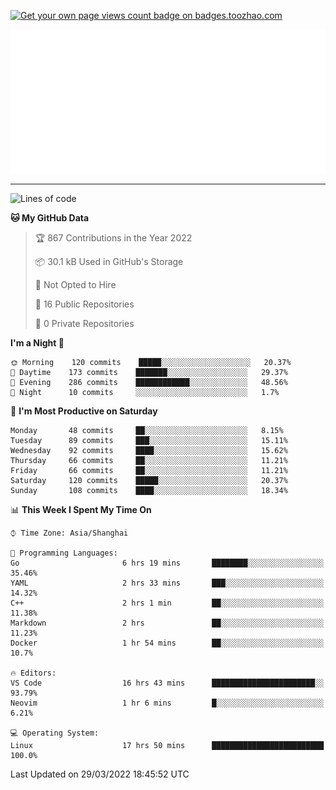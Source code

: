 <p align="left">  
<a href="https://badges.toozhao.com/stats/01FQP76TP6ZBNKKYXKKWX9BGJ8"><img src="https://badges.toozhao.com/badges/01FQP76TP6ZBNKKYXKKWX9BGJ8/blue.svg" alt="Get your own page views count badge on badges.toozhao.com" /></a>
</p>

<p align="right">
<a href="#!"><img src="./calendar.svg" ></a>
</p>

---

<!--START_SECTION:waka-->
![Lines of code](https://img.shields.io/badge/From%20Hello%20World%20I%27ve%20Written-38%20Thousand%20lines%20of%20code-blue)

**🐱 My GitHub Data** 

> 🏆 867 Contributions in the Year 2022
 > 
> 📦 30.1 kB Used in GitHub's Storage 
 > 
> 🚫 Not Opted to Hire
 > 
> 📜 16 Public Repositories 
 > 
> 🔑 0 Private Repositories  
 > 
**I'm a Night 🦉** 

```text
🌞 Morning    120 commits    █████░░░░░░░░░░░░░░░░░░░░   20.37% 
🌆 Daytime    173 commits    ███████░░░░░░░░░░░░░░░░░░   29.37% 
🌃 Evening    286 commits    ████████████░░░░░░░░░░░░░   48.56% 
🌙 Night      10 commits     ░░░░░░░░░░░░░░░░░░░░░░░░░   1.7%

```
📅 **I'm Most Productive on Saturday** 

```text
Monday       48 commits     ██░░░░░░░░░░░░░░░░░░░░░░░   8.15% 
Tuesday      89 commits     ███░░░░░░░░░░░░░░░░░░░░░░   15.11% 
Wednesday    92 commits     ████░░░░░░░░░░░░░░░░░░░░░   15.62% 
Thursday     66 commits     ██░░░░░░░░░░░░░░░░░░░░░░░   11.21% 
Friday       66 commits     ██░░░░░░░░░░░░░░░░░░░░░░░   11.21% 
Saturday     120 commits    █████░░░░░░░░░░░░░░░░░░░░   20.37% 
Sunday       108 commits    ████░░░░░░░░░░░░░░░░░░░░░   18.34%

```


📊 **This Week I Spent My Time On** 

```text
⌚︎ Time Zone: Asia/Shanghai

💬 Programming Languages: 
Go                       6 hrs 19 mins       ████████░░░░░░░░░░░░░░░░░   35.46% 
YAML                     2 hrs 33 mins       ███░░░░░░░░░░░░░░░░░░░░░░   14.32% 
C++                      2 hrs 1 min         ██░░░░░░░░░░░░░░░░░░░░░░░   11.38% 
Markdown                 2 hrs               ██░░░░░░░░░░░░░░░░░░░░░░░   11.23% 
Docker                   1 hr 54 mins        ██░░░░░░░░░░░░░░░░░░░░░░░   10.7%

🔥 Editors: 
VS Code                  16 hrs 43 mins      ███████████████████████░░   93.79% 
Neovim                   1 hr 6 mins         █░░░░░░░░░░░░░░░░░░░░░░░░   6.21%

💻 Operating System: 
Linux                    17 hrs 50 mins      █████████████████████████   100.0%

```


 Last Updated on 29/03/2022 18:45:52 UTC
<!--END_SECTION:waka-->
